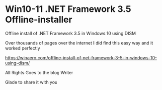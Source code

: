 # Win10-11 .NET Framework 3.5 Offline-installer
Offline install of .NET Framework 3.5 in Windows 10 using DISM

Over thousands of pages over the internet I did find this easy way and it worked perfectly

https://winaero.com/offline-install-of-net-framework-3-5-in-windows-10-using-dism/

All Rights Goes to the blog Writer

Glade to share it with you
